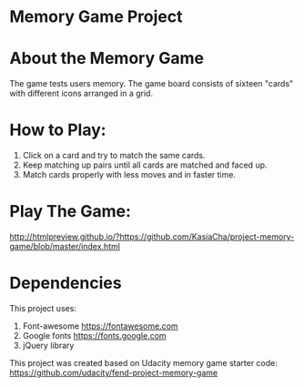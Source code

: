 # Memory Game Project

# About the Memory Game

The game tests users memory. The game board consists of sixteen "cards" with different icons arranged in a grid. 

# How to Play:

1. Click on a card and try to match the same cards.
2. Keep matching up pairs until all cards are matched and faced up.
3. Match cards properly with less moves and in faster time.

# Play The Game:

http://htmlpreview.github.io/?https://github.com/KasiaCha/project-memory-game/blob/master/index.html

# Dependencies

This project uses:

1. Font-awesome https://fontawesome.com
2. Google fonts https://fonts.google.com
3. jQuery library

This project was created based on Udacity memory game starter code: https://github.com/udacity/fend-project-memory-game
